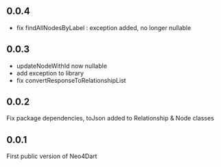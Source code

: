 ## 0.0.4
- fix findAllNodesByLabel : exception added, no longer nullable

## 0.0.3
- updateNodeWithId now nullable
- add exception to library
- fix convertResponseToRelationshipList

## 0.0.2
Fix package dependencies, toJson added to Relationship & Node classes

## 0.0.1
First public version of Neo4Dart